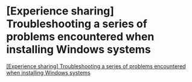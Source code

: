 # [Experience sharing] Troubleshooting a series of problems encountered when installing Windows systems
[[Experience sharing] Troubleshooting a series of problems encountered when installing Windows systems](https://aiwithcloud.com/2022/09/19/experience_sharing_troubleshooting_a_series_of_problems_encountered_when_installing_windows_systems/)